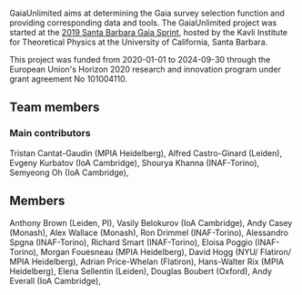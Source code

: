 <!--

**Here are some ideas to get you started:**

🙋‍♀️ A short introduction - what is your organization all about?
🌈 Contribution guidelines - how can the community get involved?
👩‍💻 Useful resources - where can the community find your docs? Is there anything else the community should know?
🍿 Fun facts - what does your team eat for breakfast?
🧙 Remember, you can do mighty things with the power of [Markdown](https://docs.github.com/github/writing-on-github/getting-started-with-writing-and-formatting-on-github/basic-writing-and-formatting-syntax)
-->

GaiaUnlimited aims at determining the Gaia survey selection function and providing corresponding data and tools. The GaiaUnlimited project was started at the [2019 Santa Barbara Gaia Sprint](http://gaia.lol/2019SB.html), hosted by the Kavli Institute for Theoretical Physics at the University of California, Santa Barbara.

This project was funded from 2020-01-01 to 2024-09-30 through the European Union's Horizon 2020 research and innovation program under grant agreement No 101004110.

## Team members

### Main contributors

Tristan Cantat-Gaudin (MPIA Heidelberg), 
Alfred Castro-Ginard (Leiden), 
Evgeny Kurbatov (IoA Cambridge), 
Shourya Khanna (INAF-Torino), 
Semyeong Oh (IoA Cambridge),

## Members

Anthony Brown (Leiden, PI), 
Vasily Belokurov (IoA Cambridge), 
Andy Casey (Monash), 
Alex Wallace (Monash), 
Ron Drimmel (INAF-Torino), 
Alessandro Spgna (INAF-Torino), 
Richard Smart (INAF-Torino), 
Eloisa Poggio (INAF-Torino), 
Morgan Fouesneau (MPIA Heidelberg), 
David Hogg (NYU/ Flatiron/ MPIA Heidelberg), 
Adrian Price-Whelan (Flatiron), 
Hans-Walter Rix (MPIA Heidelberg), 
Elena Sellentin (Leiden), 
Douglas Boubert (Oxford), 
Andy Everall (IoA Cambridge), 
